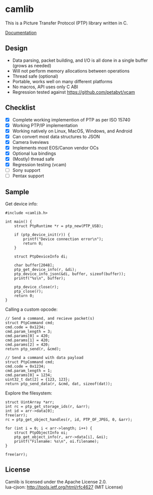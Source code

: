 # camlib
This is a Picture Transfer Protocol (PTP) library written in C.

[Documentation](https://danielc.dev/camlib/)

## Design
- Data parsing, packet building, and I/O is all done in a single buffer (grows as needed)
- Will not perform memory allocations between operations
- Thread safe (optional)
- Portable, works well on many different platforms
- No macros, API uses only C ABI
- Regression tested against https://github.com/petabyt/vcam

## Checklist
- [x] Complete working implemention of PTP as per ISO 15740
- [x] Working PTP/IP implementation
- [x] Working natively on Linux, MacOS, Windows, and Android
- [x] Can convert most data structures to JSON
- [x] Camera liveviews
- [x] Implements most EOS/Canon vendor OCs
- [x] Optional lua bindings
- [x] (Mostly) thread safe
- [x] Regression testing (vcam)
- [ ] Sony support
- [ ] Pentax support

## Sample
Get device info:
```
#include <camlib.h>

int main() {
	struct PtpRuntime *r = ptp_new(PTP_USB);

	if (ptp_device_init(r)) {
		printf("Device connection error\n");
		return 0;
	}

	struct PtpDeviceInfo di;

	char buffer[2048];
	ptp_get_device_info(r, &di);
	ptp_device_info_json(&di, buffer, sizeof(buffer));
	printf("%s\n", buffer);

	ptp_device_close(r);
	ptp_close(r);
	return 0;
}
```
Calling a custom opcode:
```
// Send a command, and recieve packet(s)
struct PtpCommand cmd;
cmd.code = 0x1234;
cmd.param_length = 3;
cmd.params[0] = 420;
cmd.params[1] = 420;
cmd.params[2] = 420;
return ptp_send(r, &cmd);

// Send a command with data payload
struct PtpCommand cmd;
cmd.code = 0x1234;
cmd.param_length = 1;
cmd.params[0] = 1234;
uint32_t dat[2] = {123, 123};
return ptp_send_data(r, &cmd, dat, sizeof(dat));
```
Explore the filesystem:
```
struct UintArray *arr;
int rc = ptp_get_storage_ids(r, &arr);
int id = arr->data[0];
free(arr);
rc = ptp_get_object_handles(r, id, PTP_OF_JPEG, 0, &arr);

for (int i = 0; i < arr->length; i++) {
	struct PtpObjectInfo oi;
	ptp_get_object_info(r, arr->data[i], &oi);
	printf("Filename: %s\n", oi.filename);
}

free(arr);
```

## License
Camlib is licensed under the Apache License 2.0.  
lua-cjson: http://tools.ietf.org/html/rfc4627 (MIT License)  
